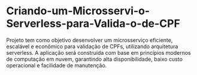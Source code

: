 # Criando-um-Microsservi-o-Serverless-para-Valida-o-de-CPF
Projeto tem como objetivo desenvolver um microsserviço eficiente, escalável e econômico para validação de CPFs, utilizando arquitetura serverless. A aplicação será construída com base em princípios modernos de computação em nuvem, garantindo alta disponibilidade, baixo custo operacional e facilidade de manutenção.
